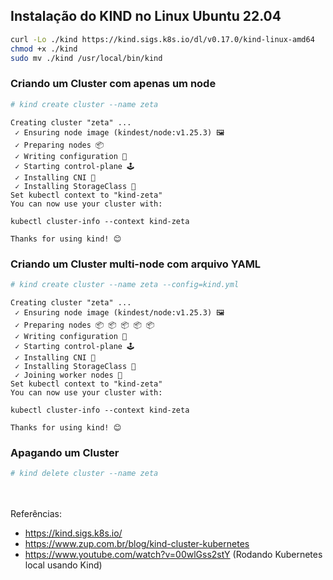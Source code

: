 
## Instalação do KIND no Linux Ubuntu 22.04

```bash
curl -Lo ./kind https://kind.sigs.k8s.io/dl/v0.17.0/kind-linux-amd64
chmod +x ./kind
sudo mv ./kind /usr/local/bin/kind
```


### Criando um Cluster com apenas um node

```bash
# kind create cluster --name zeta
```
```
Creating cluster "zeta" ...
 ✓ Ensuring node image (kindest/node:v1.25.3) 🖼
 ✓ Preparing nodes 📦
 ✓ Writing configuration 📜
 ✓ Starting control-plane 🕹️
 ✓ Installing CNI 🔌
 ✓ Installing StorageClass 💾
Set kubectl context to "kind-zeta"
You can now use your cluster with:

kubectl cluster-info --context kind-zeta

Thanks for using kind! 😊
```


### Criando um Cluster multi-node com arquivo YAML

```bash
# kind create cluster --name zeta --config=kind.yml
```
```
Creating cluster "zeta" ...
 ✓ Ensuring node image (kindest/node:v1.25.3) 🖼
 ✓ Preparing nodes 📦 📦 📦 📦 📦
 ✓ Writing configuration 📜
 ✓ Starting control-plane 🕹️
 ✓ Installing CNI 🔌
 ✓ Installing StorageClass 💾
 ✓ Joining worker nodes 🚜
Set kubectl context to "kind-zeta"
You can now use your cluster with:

kubectl cluster-info --context kind-zeta

Thanks for using kind! 😊
```

### Apagando um Cluster

```bash
# kind delete cluster --name zeta
```



<br><br>
Referências:
- https://kind.sigs.k8s.io/
- https://www.zup.com.br/blog/kind-cluster-kubernetes
- https://www.youtube.com/watch?v=00wlGss2stY (Rodando Kubernetes local usando Kind) 
